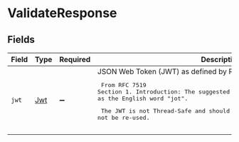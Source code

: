 # ValidateResponse


## Fields

| Field                                                                                                                                                                                                                                   | Type                                                                                                                                                                                                                                    | Required                                                                                                                                                                                                                                | Description                                                                                                                                                                                                                             |
| --------------------------------------------------------------------------------------------------------------------------------------------------------------------------------------------------------------------------------------- | --------------------------------------------------------------------------------------------------------------------------------------------------------------------------------------------------------------------------------------- | --------------------------------------------------------------------------------------------------------------------------------------------------------------------------------------------------------------------------------------- | --------------------------------------------------------------------------------------------------------------------------------------------------------------------------------------------------------------------------------------- |
| `jwt`                                                                                                                                                                                                                                   | [Jwt](../../models/shared/jwt.md)                                                                                                                                                                                                       | :heavy_minus_sign:                                                                                                                                                                                                                      | JSON Web Token (JWT) as defined by RFC 7519.  <pre>  From RFC 7519 Section 1. Introduction:     The suggested pronunciation of JWT is the same as the English word "jot".  <pre>  The JWT is not Thread-Safe and should not be re-used. |